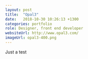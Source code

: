```yaml
---
layout: post
title:  "Opal3"
date:   2018-10-30 10:26:13 +1300
categories: portfolio
role: Designer, front end developer
websiteUrl: http://www.opal3.com/
imageUrl: opal3-400.png
---
```

Just a test
